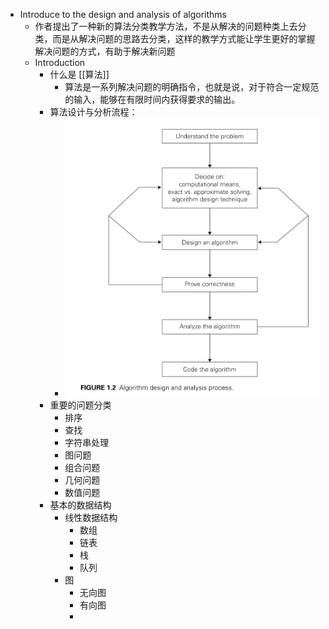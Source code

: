 - Introduce to the design and analysis of algorithms
	- 作者提出了一种新的算法分类教学方法，不是从解决的问题种类上去分类，而是从解决问题的思路去分类，这样的教学方式能让学生更好的掌握解决问题的方式，有助于解决新问题
	- Introduction
		- 什么是 [[算法]]
			- 算法是一系列解决问题的明确指令，也就是说，对于符合一定规范的输入，能够在有限时间内获得要求的输出。
		- 算法设计与分析流程：
			- ![image.png](../assets/image_1633509668506_0.png)
		- 重要的问题分类
			- 排序
			- 查找
			- 字符串处理
			- 图问题
			- 组合问题
			- 几何问题
			- 数值问题
		- 基本的数据结构
			- 线性数据结构
				- 数组
				- 链表
				- 栈
				- 队列
			- 图
				- 无向图
				- 有向图
				-